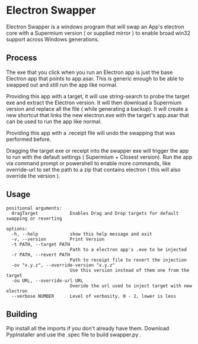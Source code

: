 # Electron Swapper 

Electron Swapper is a windows program that will swap an App's electron core with a Supermium version ( or supplied mirror ) to enable broad win32 support across Windows generations. 

## Process

The exe that you click when you run an Electron app is just the base Electron app that points to app.asar. This is generic enough to be able to swapped out and still run the app like normal. 

Providing this app with a target, it will use string-search to probe the target exe and extract the Electron version. It will then download a Supermium version and replace all the file ( while generating a backup). It will create a new shortcut that links the new electron.exe with the target's app.asar that can be used to run the app like normal. 

Providing this app with a .receipt file will undo the swapping that was performed before. 

Dragging the target exe or receipt into the swapper exe will trigger the app to run with the default settings ( Supermium + Closest version). Run the app via command prompt or powershell to enable more commands, like override-url to set the path to a zip that contains electron ( this will also override the version ). 

## Usage

```
positional arguments:
  dragTarget            Enables Drag and Drop targets for default swapping or reverting

options:
  -h, --help            show this help message and exit
  -v, --version         Print Version
  -t PATH, --target PATH
                        Path to a electron app's .exe to be injected
  -r PATH, --revert PATH
                        Path to receipt file to revert the injection
  -ov "x.y.z", --override-version "x.y.z"
                        Use this version instead of them one from the target
  -ou URL, --override-url URL
                        Overide the url used to inject target with new electron
  --verbose NUMBER      Level of verbosity, 0 - 2, lower is less
```

## Building

Pip install all the imports if you don't already have them. Download PypInstaller and use the .spec file to build swapper.py .
